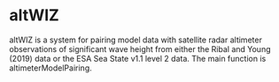 # altWIZ

altWIZ is a system for pairing model data with satellite radar altimeter observations of significant wave height from either the Ribal and Young (2019) data or the ESA Sea State v1.1 level 2 data. The main function is altimeterModelPairing.
